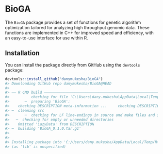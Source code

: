 
<!-- README.md is generated from README.Rmd. Please edit that file -->

# BioGA

<!-- badges: start -->
<!-- badges: end -->

The `BioGA` package provides a set of functions for genetic algorithm
optimization tailored for analyzing high throughput genomic data. These
functions are implemented in C++ for improved speed and efficiency, with
an easy-to-use interface for use within R.

## Installation

You can install the package directly from GitHub using the `devtools`
package:

``` r
devtools::install_github("danymukesha/BioGA")
#> Downloading GitHub repo danymukesha/BioGA@HEAD
#> 
#> ── R CMD build ─────────────────────────────────────────────────────────────────
#>          checking for file 'C:\Users\dany.mukesha\AppData\Local\Temp\RtmpWo8Nbx\remotes487c16443358\danymukesha-BioGA-7cd0e45/DESCRIPTION' ...  ✔  checking for file 'C:\Users\dany.mukesha\AppData\Local\Temp\RtmpWo8Nbx\remotes487c16443358\danymukesha-BioGA-7cd0e45/DESCRIPTION'
#>       ─  preparing 'BioGA':
#>    checking DESCRIPTION meta-information ...     checking DESCRIPTION meta-information ...   ✔  checking DESCRIPTION meta-information
#> ─  cleaning src
#>       ─  checking for LF line-endings in source and make files and shell scripts
#>   ─  checking for empty or unneeded directories
#>    Omitted 'LazyData' from DESCRIPTION
#> ─  building 'BioGA_0.1.0.tar.gz'
#>      
#> 
#> Installing package into 'C:/Users/dany.mukesha/AppData/Local/Temp/RtmpCYhgBT/temp_libpath5ff4ab03803'
#> (as 'lib' is unspecified)
```

